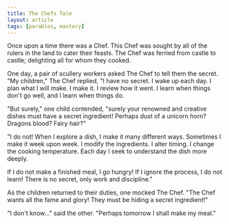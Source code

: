 ```yaml
---
title: The Chefs Tale
layout: article
tags: [parables, mastery]
---
```

Once upon a time there was a Chef. This Chef was sought by all of the rulers in
the land to cater their feasts. The Chef was ferried from castle to castle;
delighting all for whom they cooked.

One day, a pair of scullery workers asked The Chef to tell them the secret. "My
children," The Chef replied, "I have no secret. I wake up each day. I plan what
I will make. I make it. I review how it went. I learn when things don't go
well, and I learn when things do.

"But surely," one child contended, "surely your renowned and creative dishes
must have a secret ingredient! Perhaps dust of a unicorn horn? Dragons blood?
Fairy hair?"

"I do not! When I explore a dish, I make it many different ways. Sometimes I
make it week upon week. I modify the ingredients. I alter timing. I change
the cooking temperature. Each day I seek to understand the dish more deeply.

If I do not make a finished meal, I go hungry! If I ignore the
process, I do not learn! There is no secret, only work and discipline."

As the children returned to their duties, one mocked The Chef. "The Chef wants
all the fame and glory! They must be hiding a secret ingredient!"

"I don't know..." said the other. "Perhaps tomorrow I shall make my meal."
